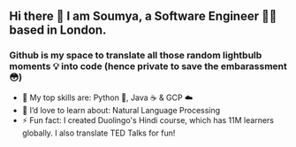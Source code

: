 ## Hi there 👋 I am Soumya, a Software Engineer 👩‍💻 based in London.

### Github is my space to translate all those random lightbulb moments 💡 into code (hence private to save the embarassment 😳)

- 🌟 My top skills are: Python 🐍, Java ☕ & GCP ☁️
- 🌱 I’d love to learn about: Natural Language Processing
- ⚡ Fun fact: I created Duolingo's Hindi course, which has 11M learners globally. I also translate TED Talks for fun!

